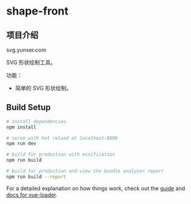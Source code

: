 # shape-front

## 项目介绍

svg.yunser.com

SVG 形状绘制工具。

功能：

* 简单的 SVG 形状绘制。

## Build Setup

``` bash
# install dependencies
npm install

# serve with hot reload at localhost:8080
npm run dev

# build for production with minification
npm run build

# build for production and view the bundle analyzer report
npm run build --report
```

For a detailed explanation on how things work, check out the [guide](http://vuejs-templates.github.io/webpack/) and [docs for vue-loader](http://vuejs.github.io/vue-loader).
